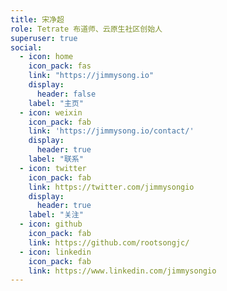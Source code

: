 ```yaml
---
title: 宋净超
role: Tetrate 布道师、云原生社区创始人
superuser: true
social:
  - icon: home
    icon_pack: fas
    link: "https://jimmysong.io"
    display:
      header: false
    label: "主页"
  - icon: weixin
    icon_pack: fab
    link: 'https://jimmysong.io/contact/'
    display:
      header: true
    label: "联系"
  - icon: twitter
    icon_pack: fab
    link: https://twitter.com/jimmysongio
    display:
      header: true
    label: "关注"
  - icon: github
    icon_pack: fab
    link: https://github.com/rootsongjc/
  - icon: linkedin
    icon_pack: fab
    link: https://www.linkedin.com/jimmysongio
---
```


